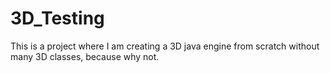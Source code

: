 # 3D_Testing
This is a project where I am creating a 3D java engine from scratch without many 3D classes, because why not.
